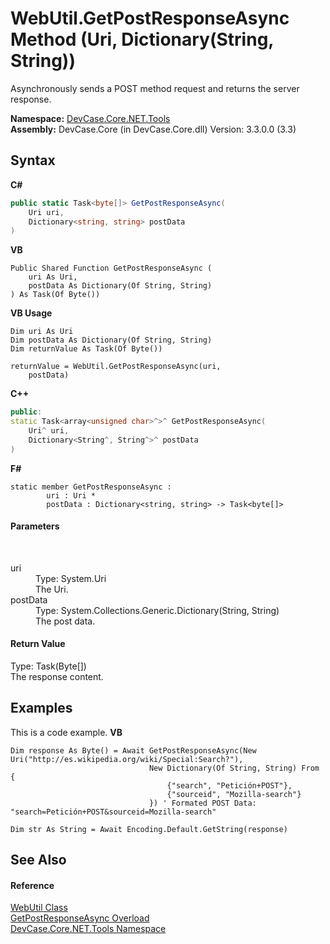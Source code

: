 # WebUtil.GetPostResponseAsync Method (Uri, Dictionary(String, String))
 

Asynchronously sends a POST method request and returns the server response.

**Namespace:**&nbsp;<a href="N_DevCase_Core_NET_Tools">DevCase.Core.NET.Tools</a><br />**Assembly:**&nbsp;DevCase.Core (in DevCase.Core.dll) Version: 3.3.0.0 (3.3)

## Syntax

**C#**<br />
``` C#
public static Task<byte[]> GetPostResponseAsync(
	Uri uri,
	Dictionary<string, string> postData
)
```

**VB**<br />
``` VB
Public Shared Function GetPostResponseAsync ( 
	uri As Uri,
	postData As Dictionary(Of String, String)
) As Task(Of Byte())
```

**VB Usage**<br />
``` VB Usage
Dim uri As Uri
Dim postData As Dictionary(Of String, String)
Dim returnValue As Task(Of Byte())

returnValue = WebUtil.GetPostResponseAsync(uri, 
	postData)
```

**C++**<br />
``` C++
public:
static Task<array<unsigned char>^>^ GetPostResponseAsync(
	Uri^ uri, 
	Dictionary<String^, String^>^ postData
)
```

**F#**<br />
``` F#
static member GetPostResponseAsync : 
        uri : Uri * 
        postData : Dictionary<string, string> -> Task<byte[]> 

```


#### Parameters
&nbsp;<dl><dt>uri</dt><dd>Type: System.Uri<br />The Uri.</dd><dt>postData</dt><dd>Type: System.Collections.Generic.Dictionary(String, String)<br />The post data.</dd></dl>

#### Return Value
Type: Task(Byte[])<br />The response content.

## Examples
This is a code example. 
**VB**<br />
``` VB
Dim response As Byte() = Await GetPostResponseAsync(New Uri("http://es.wikipedia.org/wiki/Special:Search?"),
                               New Dictionary(Of String, String) From {
                                   {"search", "Petición+POST"},
                                   {"sourceid", "Mozilla-search"}
                               }) ' Formated POST Data: "search=Petición+POST&sourceid=Mozilla-search"

Dim str As String = Await Encoding.Default.GetString(response)
```


## See Also


#### Reference
<a href="T_DevCase_Core_NET_Tools_WebUtil">WebUtil Class</a><br /><a href="Overload_DevCase_Core_NET_Tools_WebUtil_GetPostResponseAsync">GetPostResponseAsync Overload</a><br /><a href="N_DevCase_Core_NET_Tools">DevCase.Core.NET.Tools Namespace</a><br />